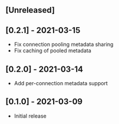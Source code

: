 ## [Unreleased]

## [0.2.1] - 2021-03-15
* Fix connection pooling metadata sharing
* Fix caching of pooled metadata

## [0.2.0] - 2021-03-14
* Add per-connection metadata support

## [0.1.0] - 2021-03-09
* Initial release
